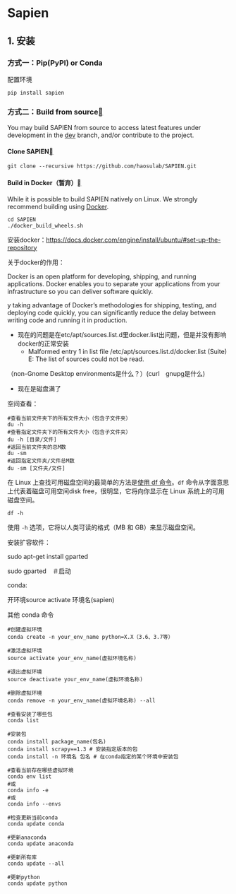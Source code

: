 # Sapien

## 1. 安装

### 方式一：Pip(PyPI) or Conda

配置环境

```
pip install sapien
```

### 方式二：Build from source[](https://sapien.ucsd.edu/docs/2.2/tutorial/basic/installation.html#build-from-source)

You may build SAPIEN from source to access latest features under development in the [dev](https://github.com/haosulab/SAPIEN/tree/dev) branch, and/or contribute to the project.

#### Clone SAPIEN[](https://sapien.ucsd.edu/docs/2.2/tutorial/basic/installation.html#clone-sapien)

```
git clone --recursive https://github.com/haosulab/SAPIEN.git
```

#### Build in Docker（暂弃）[](https://sapien.ucsd.edu/docs/2.2/tutorial/basic/installation.html#build-in-docker)

While it is possible to build SAPIEN natively on Linux. We strongly recommend building using [Docker](https://docs.docker.com/get-started/overview/).

```
cd SAPIEN
./docker_build_wheels.sh
```

安装docker：https://docs.docker.com/engine/install/ubuntu/#set-up-the-repository



关于docker的作用：

Docker is an open platform for developing, shipping, and running applications. Docker enables you to separate your applications from your infrastructure so you can deliver software quickly.

y taking advantage of Docker’s methodologies for shipping, testing, and deploying code quickly, you can significantly reduce the delay between writing code and running it in production.

- 现在的问题是在etc/apt/sources.list.d里docker.list出问题，但是并没有影响docker的正常安装
  -  Malformed entry 1 in list file /etc/apt/sources.list.d/docker.list (Suite)
    E: The list of sources could not be read.

（non-Gnome Desktop environments是什么？）(curl　gnupg是什么)

- 现在是磁盘满了



空间查看：

```shell
#查看当前文件夹下的所有文件大小（包含子文件夹）
du -h
#查看指定文件夹下的所有文件大小（包含子文件夹）
du -h [目录/文件]
#返回当前文件夹的总M数
du -sm
#返回指定文件夹/文件总M数
du -sm [文件夹/文件]
```

在 Linux 上查找可用磁盘空间的最简单的方法是[使用 df 命令](https://linuxhandbook.com/df-command/)。`df` 命令从字面意思上代表着磁盘可用空间disk free，很明显，它将向你显示在 Linux 系统上的可用磁盘空间。

```
df -h
```

使用 `-h` 选项，它将以人类可读的格式（MB 和 GB）来显示磁盘空间。



安装扩容软件：

 sudo apt-get install gparted

sudo gparted　＃启动







conda:

开环境source activate 环境名(sapien)

其他 conda 命令

```text
#创建虚拟环境
conda create -n your_env_name python=X.X（3.6、3.7等）
 
#激活虚拟环境
source activate your_env_name(虚拟环境名称)
 
#退出虚拟环境
source deactivate your_env_name(虚拟环境名称)
 
#删除虚拟环境
conda remove -n your_env_name(虚拟环境名称) --all
 
#查看安装了哪些包
conda list
 
#安装包
conda install package_name(包名)
conda install scrapy==1.3 # 安装指定版本的包
conda install -n 环境名 包名 # 在conda指定的某个环境中安装包
 
#查看当前存在哪些虚拟环境
conda env list 
#或 
conda info -e
#或
conda info --envs
 
#检查更新当前conda
conda update conda
 
#更新anaconda
conda update anaconda
 
#更新所有库
conda update --all
 
#更新python
conda update python
```